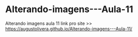 # Alterando-imagens---Aula-11
Alterando imagens aula 11
link pro site >> https://augustolivera.github.io/Alterando-imagens---Aula-11/
